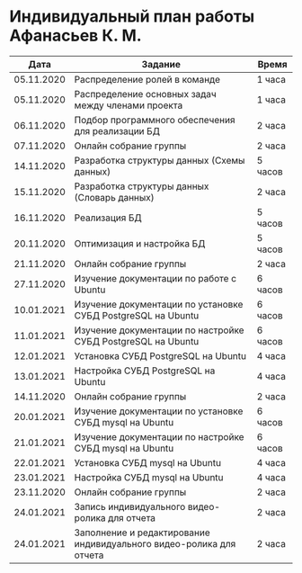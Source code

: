 # Индивидуальный план работы Афанасьев К. М.


| Дата           | Задание                                              | Время     |  
|----------------|------------------------------------------------------|-----------|
| 05.11.2020     | Распределение ролей в команде                        | 1 часа    |
| 05.11.2020     | Распределение основных задач между членами проекта   | 1 часа    |
| 06.11.2020     | Подбор программного обеспечения для реализации БД    | 2 часа    |
| 07.11.2020     | Онлайн собрание группы | 2 часа    |
| 14.11.2020     | Разработка структуры данных (Схемы данных)          | 5 часов   |
| 15.11.2020     | Разработка структуры данных (Словарь данных)         | 2 часа    |
| 16.11.2020     | Реализация БД                                        | 5 часов   |
| 20.11.2020     | Оптимизация и настройка БД                           | 5 часов   |
| 21.11.2020     | Онлайн собрание группы | 2 часа    |
| 27.11.2020     | Изучение документации по работе с Ubuntu               | 6 часов   |
| 10.01.2021     | Изучение документации по установке СУБД PostgreSQL на Ubuntu | 6 часов   |
| 11.01.2021     | Изучение документации по настройке СУБД PostgreSQL на Ubuntu | 6 часов   |
| 12.01.2021     | Установка СУБД PostgreSQL на Ubuntu | 4 часа   |
| 13.01.2021     | Настройка СУБД PostgreSQL на Ubuntu | 4 часа   |
| 14.11.2020     | Онлайн собрание группы | 2 часа    |
| 20.01.2021     | Изучение документации по установке СУБД mysql на Ubuntu | 6 часов   |
| 21.01.2021     | Изучение документации по настройке СУБД mysql на Ubuntu | 6 часов   |
| 22.01.2021     | Установка СУБД mysql на Ubuntu | 4 часа   |
| 23.01.2021     | Настройка СУБД mysql на Ubuntu | 4 часа   |
| 23.11.2020     | Онлайн собрание группы | 2 часа    |
| 24.01.2021     | Запись индивидуального видео-ролика для отчета | 2 часа   |
| 24.01.2021     | Заполнение и редактирование индивидуального видео-ролика для отчета | 2 часа   |
